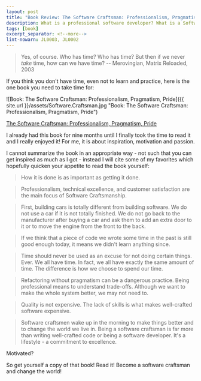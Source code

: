 ```yaml
---
layout: post
title: "Book Review: The Software Craftsman: Professionalism, Pragmatism, Pride"
description: What is a professional software developer? What is a Software Craftsman? What is Software Craftsmanship all about?
tags: [book]
excerpt_separator: <!--more-->
lint-nowarn: JL0003, JL0002
---
```


> Yes, of course. Who has time? Who has time? But then if we never *take* time, how can we have time? 
> -- Merovingian, Matrix Reloaded, 2003

If you think you don't have time, even not to learn and practice, here is the one book you need
to take time for:

![Book: The Software Craftsman: Professionalism, Pragmatism, Pride]({{ site.url }}/assets/Software.Craftsman.jpg "Book: The Software Craftsman: Professionalism, Pragmatism, Pride")

[The Software Craftsman: Professionalism, Pragmatism, Pride](https://www.amazon.com/Software-Craftsman-Professionalism-Pragmatism-Robert/dp/0134052501/ref=sr_1_1?keywords=software+craftsman&qid=1567453637&s=gateway&sr=8-1)

<!--more-->

I already had this book for nine months until I finally took the time to read it and I really enjoyed it!
For me, it is about inspiration, motivation and passion.

I cannot summarize the book in an appropriate way - not such that you can get inspired as much as I got - 
instead I will cite some of my favorites which hopefully quicken your appetite to read the book yourself:

> How it is done is as important as getting it done.

> Professionalism, technical excellence, and customer satisfaction are the main focus of
> Software Craftsmanship.
 
> First, building cars is totally different from building software. We do not use a car if it is not totally
> finished. We do not go back to the manufacturer after buying a car and ask them to add an extra door to it
> or to move the engine from the front to the back.

> If we think that a piece of code we wrote some time in the past is still good enough today,
> it means we didn't learn anything since.

> Time should never be used as an excuse for not doing certain things. Ever. We all have time. In fact,
> we all have exactly the same amount of time. The difference is how we choose to spend our time.

> Refactoring without pragmatism can be a dangerous practice. Being professional means to understand
> trade-offs. Although we want to make the whole system better, we may not need to.

> Quality is not expensive. The lack of skills is what makes well-crafted software expensive.

> Software craftsmen wake up in the morning to make things better and to change the world we live in.
> Being a software craftsman is far more than writing well-crafted code or being a software developer.
> It's a lifestyle - a commitment to excellence.

Motivated?

So get yourself a copy of that book! Read it! Become a software craftsman and change the world!

